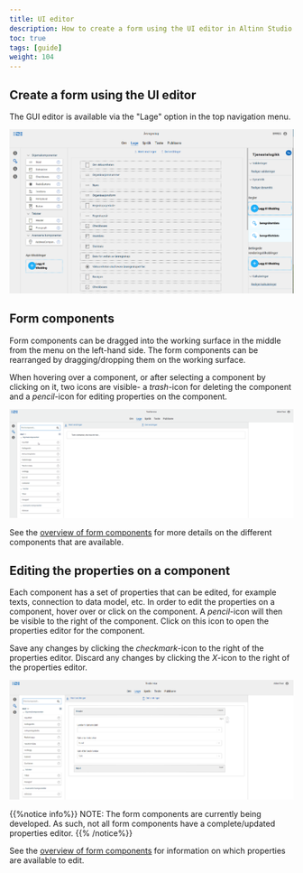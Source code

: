 ```yaml
---
title: UI editor
description: How to create a form using the UI editor in Altinn Studio.
toc: true
tags: [guide]
weight: 104
---
```


## Create a form using the UI editor

The GUI editor is available via the "Lage" option in the top navigation menu. 

![UI editor](ui-editor.png "UI editor")

## Form components
Form components can be dragged into the working surface in the middle from the menu on the left-hand side.
The form components can be rearranged by dragging/dropping them on the working surface.

When hovering over a component, or after selecting a component by clicking on it, two icons are visible- a _trash_-icon for deleting the component and a _pencil_-icon for editing properties on the component. 

![UI editor - add components](ui-editor-add-components.gif "UI editor - add components")

See the [overview of form components](/ui-components) for more details on the different components that are available.

## Editing the properties on a component
Each component has a set of properties that can be edited, for example texts, connection to data model, etc. In order to edit the properties on a component, hover over or click on the component. A _pencil_-icon will then be visible to the right of the component. Click on this icon to open the properties editor for the component. 

Save any changes by clicking the _checkmark_-icon to the right of the properties editor. Discard any changes by clicking the _X_-icon to the right of the properties editor.

![GUI editor - edit properties on a component](ui-editor-edit-properties.png?width=1000 "GUI editor - edit properties on a component")

{{%notice info%}}
NOTE: The form components are currently being developed. As such, not all form components have a complete/updated properties editor.
{{% /notice%}}

See the [overview of form components](/ui-components) for information on which properties are available to edit.

